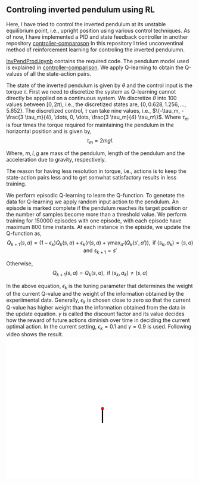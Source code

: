 ## Controling inverted pendulum using RL

Here, I have tried to control the inverted pendulum at its unstable equilibrium point, i.e., upright position using various control techniques. As of now, I have implemented a PID and state feedback controller in another repository [controller-comparoson](https://github.com/KaranJagdale/controller_comparison/tree/master) In this repository I tried unconventinal method of reinforcement learning for controling the inverted pendulumn. 

[InvPendProd.ipynb](https://github.com/KaranJagdale/InvertedPend/blob/main/InvPendProd.ipynb) contains the required code. The pendulum model used is explained in [controller-comparison](https://github.com/KaranJagdale/controller_comparison). We apply Q-learning to obtain the Q-values of all the state-action pairs. 

The state of the inverted pendulum is given by $\theta$ and the control input is the torque $\tau$.
First we need to discretize the system as Q-learning cannot directly be appplied on a continuous system. We discretize $\theta$ into $100$ values between $[0, 2\pi)$, i.e., the discretized states are, $\{0, 0.628, 1.256, \dots, 5.652\}$. The discretized control, $\tau$ can take nine values, i.e., $\{-\tau_m, -\frac{3 \tau_m}{4}, \dots,  0, \dots, \frac{3 \tau_m}{4} \tau_m\}$. Where $\tau_m$ is four times the torque required for maintaining the pendulum in the horizontal position and is given by,
$$\tau_m = 2mgl.$$

Where, $m, l, g$ are mass of the pendulum, length of the pendulum and the acceleration due to gravity, respectively.

The reason for having less resolution in torque, i.e., actions is to keep the state-action pairs less and to get somwhat satisfactory results in less training. 

We perform episodic Q-learning to learn the Q-function. To genetate the data for Q-learning we apply random input action to the pendulum. An episode is marked complete if the pendulum reaches its target position or the number of samples become more than a threshold value. We perform training for $150000$ episodes with one episode, with each episode have maximum $800$ time instants. At each instance in the episide, we update the Q-function as,
$$Q_{k+1}(s,a) = (1 - \epsilon_k) Q_k(s,a) + \epsilon_k (r(s,a) + \gamma \max_{a'}(Q_k(s',a')), \text{ if } (s_k, a_k) = (s, a) \text{ and } s_{k+1} = s'$$
 
Otherwise,
$$Q_{k+1}(s,a) = Q_k(s,a), \text{ if } (s_k, a_k) \neq (s,a)$$

In the above equation, $\epsilon_k$ is the tuning parameter that determines the weight of the current Q-value and the weight of the information obtained by the experiimental data. Generally, $\epsilon_k$ is chosen close to zero so that the current Q-value has higher weight than the information obtained from the data in the update equation. $\gamma$ is called the discount factor and its value decides how the reward of future actions diminish over time in deciding the current optimal action. In the current setting, $\epsilon_k = 0.1$ and $\gamma = 0.9$ is used. Following video shows the result.
![](https://github.com/KaranJagdale/InvertedPend/blob/main/Invpend_QLearn.gif)


